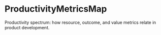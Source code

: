 # ProductivityMetricsMap
Productivity spectrum: how resource, outcome, and value metrics relate in product development.
